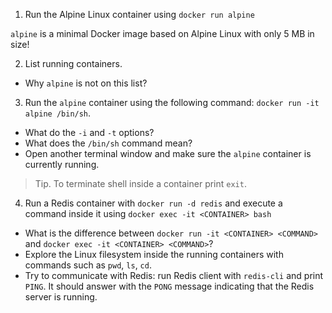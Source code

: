 
1. Run the Alpine Linux container using `docker run alpine` 

  `alpine` is a minimal Docker image based on Alpine Linux with only 5 MB in size!

2. List running containers.

  - Why `alpine` is not on this list?

3. Run the `alpine` container using the following command: `docker run -it alpine /bin/sh`.

  - What do the `-i` and `-t` options? 
  - What does the `/bin/sh` command mean?
  - Open another terminal window and make sure the `alpine` container is currently running.

  > Tip. To terminate shell inside a container print `exit`.

4. Run a Redis container with `docker run -d redis` and execute a command inside it using `docker exec -it <CONTAINER> bash`

  - What is the difference between `docker run -it <CONTAINER> <COMMAND>` and `docker exec -it <CONTAINER> <COMMAND>`?
  - Explore the Linux filesystem inside the running containers with commands such as `pwd`, `ls`, `cd`.
  - Try to communicate with Redis: run Redis client with `redis-cli` and print `PING`. It should answer with the `PONG` message indicating that the Redis server is running.
